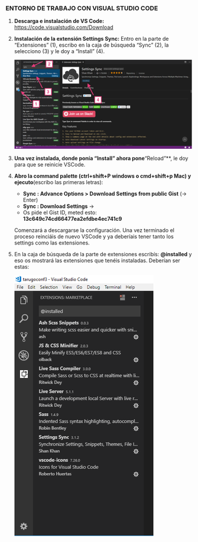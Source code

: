 ### ENTORNO DE TRABAJO CON VISUAL STUDIO CODE

1. 	**Descarga e instalación de VS Code:**
	https://code.visualstudio.com/Download

2. 	**Instalación de la extensión Settings Sync:**
    Entro en la parte de “Extensiones” (1), escribo en la caja de búsqueda “Sync” (2), la selecciono (3) y le doy a “Install” (4).

	![Instalación de Settings Sync plugin](images/instalacion-sync.png)

3. 	**Una vez instalada, donde ponía “Install” ahora pone**“Reload”**, le doy para que se reinicie VSCode.

4. 	**Abro la command palette (ctrl+shift+P windows o cmd+shift+p Mac) y ejecuto**(escribo las primeras letras):
	- **Sync : Advance Options > Download Settings from public Gist**  (-> Enter)
	- **Sync : Download Settings** ->
	- Os pide el Gist ID, meted esto: **13c649c74cd66477ea2efdbe4ec741c9**

	Comenzará a descargarse la configuración. Una vez terminado el proceso reinciáis de nuevo
	VSCode y ya deberíais tener tanto los settings como las extensiones.

5. En la caja de búsqueda de la parte de extensiones escribís: **@installed** y eso os
	mostrará las extensiones que tenéis instaladas. Deberían ser estas:

	![Extensiones instaladas](images/extensiones-instaladas.png)

